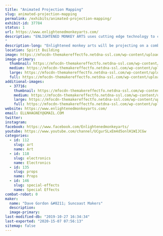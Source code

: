 ```yaml
---
title: "Animated Projection Mapping"
slug: animated-projection-mapping
permalink: /exhibits/animated-projection-mapping/
exhibit-id: 37784
status: 1
url: https://www.enlightenedmonkeyarts.com/
description: "ENLIGHTENED MONKEY ARTS uses cutting edge technology to create a site specific projection mapping exhibit.  Projections will be shown on 3D objects. Display with include interactive elements including fog machine and smog puffer. 
"
description-long: "Enlightened monkey arts will be projecting on a combination of 3D structures creating a unique visual experience specific to Maker Fair Orlando."
location: Spirit Building
image: https://mfocdn-themakereffectfo.netdna-ssl.com/wp-content/uploads/2019/09/Projection-mapping-Sage-1024x683.jpg
image-primary:
  thumbnail: https://mfocdn-themakereffectfo.netdna-ssl.com/wp-content/uploads/2019/09/Projection-mapping-Sage-150x150.jpg
  medium: https://mfocdn-themakereffectfo.netdna-ssl.com/wp-content/uploads/2019/09/Projection-mapping-Sage-300x200.jpg
  large: https://mfocdn-themakereffectfo.netdna-ssl.com/wp-content/uploads/2019/09/Projection-mapping-Sage-1024x683.jpg
  full: https://mfocdn-themakereffectfo.netdna-ssl.com/wp-content/uploads/2019/09/Projection-mapping-Sage.jpg
additional-images:
  - 37716:
    thumbnail: https://mfocdn-themakereffectfo.netdna-ssl.com/wp-content/uploads/2019/09/Day-time-cakes-150x150.jpg
    medium: https://mfocdn-themakereffectfo.netdna-ssl.com/wp-content/uploads/2019/09/Day-time-cakes-300x200.jpg
    large: https://mfocdn-themakereffectfo.netdna-ssl.com/wp-content/uploads/2019/09/Day-time-cakes-1024x683.jpg
    full: https://mfocdn-themakereffectfo.netdna-ssl.com/wp-content/uploads/2019/09/Day-time-cakes.jpg
website: https://www.enlightenedmonkeyarts.com/
email: ELLNHAGNEY@GMAIL.COM
twitter: 
instagram: 
facebook: https://www.facebook.com/Enlightenedmonkeyarts/
youtube: https://www.youtube.com/channel/UCgurSLxEm4d5onlH1WIJCGw
categories:
  - id: 112
    slug: art
    name: Art
  - id: 118
    slug: electronics
    name: Electronics
  - id: 135
    slug: props
    name: Props
  - id: 146
    slug: special-effects
    name: Special Effects
combat-robot: 0
maker:
  name: "Dave Gordon &#8211; Suncoast Makers"
  description:
  image-primary: 
last-modified-db: "2019-10-27 16:34:34"
last-exported: "2020-15-07 07:56:13"
sitemap: false
---
```

